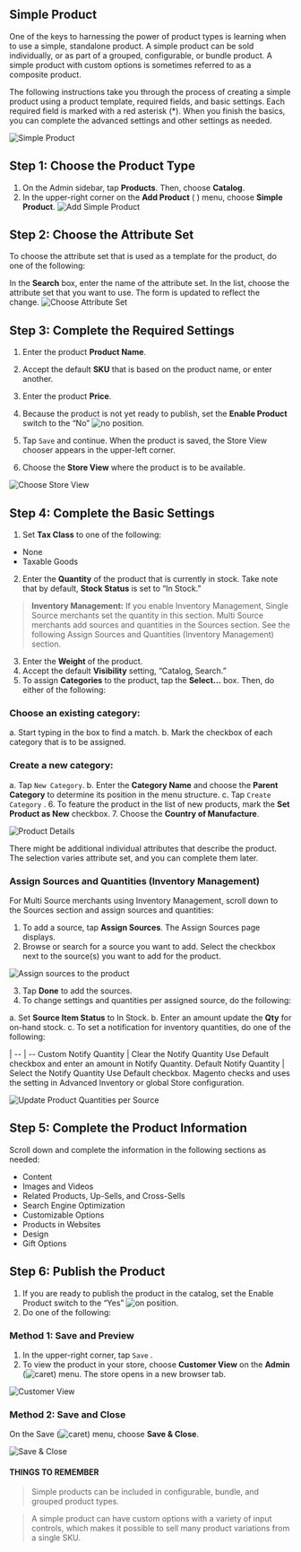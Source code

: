 Simple Product
--

One of the keys to harnessing the power of product types is learning when to use a simple, standalone product. A simple product can be sold individually, or as part of a grouped, configurable, or bundle product. A simple product with custom options is sometimes referred to as a composite product.

The following instructions take you through the process of creating a simple product using a product template, required fields, and basic settings. Each required field is marked with a red asterisk (*). When you finish the basics, you can complete the advanced settings and other settings as needed.

![Simple Product](https://docs.magento.com/m2/ce/user_guide/Resources/Images/product-simple_thumb_0_0.png)

## Step 1: Choose the Product Type
1.	On the Admin sidebar, tap **Products**. Then, choose **Catalog**.
2.	In the upper-right corner on the **Add Product** (  ) menu, choose **Simple Product**.
 ![Add Simple Product](https://docs.magento.com/m2/ce/user_guide/Resources/Images/product-add-simple_thumb_0_0.png)

## Step 2: Choose the Attribute Set
To choose the attribute set that is used as a template for the product, do one of the following:

In the **Search** box, enter the name of the attribute set.
In the list, choose the attribute set that you want to use.
The form is updated to reflect the change.
![Choose Attribute Set](https://docs.magento.com/m2/ce/user_guide/Resources/Images/product-create-choose-attribute-set_thumb_0_0.png)

## Step 3: Complete the Required Settings
1.	Enter the product **Product Name**.
2.	Accept the default **SKU** that is based on the product name, or enter another.
3.	Enter the product **Price**.
4.	Because the product is not yet ready to publish, set the **Enable Product** switch to the “No” ![no](https://docs.magento.com/m2/ce/user_guide/Resources/Images/btn-switch-no_32x18.png) position.
5.	Tap  `Save`  and continue.
  When the product is saved, the Store View chooser appears in the upper-left corner.

6.	Choose the **Store View** where the product is to be available.
 
![Choose Store View](https://docs.magento.com/m2/ce/user_guide/Resources/Images/product-create-store-view-choose_thumb_0_0.png)

## Step 4: Complete the Basic Settings
1.	Set **Tax Class** to one of the following:
 * None
 * Taxable Goods
2.	Enter the **Quantity** of the product that is currently in stock.
  Take note that by default, **Stock Status** is set to “In Stock.”

  > **Inventory Management:** If you enable Inventory Management, Single Source merchants set the quantity in this section. Multi Source merchants add sources and quantities in the Sources section. See the following Assign Sources and Quantities (Inventory Management) section.

3.	Enter the **Weight** of the product.
4.	Accept the default **Visibility** setting, “Catalog, Search.”
5.	To assign **Categories** to the product, tap the **Select…** box. Then, do either of the following:

### Choose an existing category:

a.	Start typing in the box to find a match.
b.	Mark the checkbox of each category that is to be assigned.

### Create a new category:

a.	Tap  `New Category`.
b.	Enter the **Category Name** and choose the **Parent Category** to determine its position in the menu structure.
c.	Tap  `Create Category` .
6.	To feature the product in the list of new products, mark the **Set Product as New** checkbox.
7.	Choose the **Country of Manufacture**.

![Product Details](https://docs.magento.com/m2/ce/user_guide/Resources/Images/product-details-simple_thumb_0_0.png)

There might be additional individual attributes that describe the product. The selection varies attribute set, and you can complete them later.

### Assign Sources and Quantities (Inventory Management)

For Multi Source merchants using Inventory Management, scroll down to the Sources section and assign sources and quantities:

1.	To add a source, tap **Assign Sources**. The Assign Sources page displays.
2.	Browse or search for a source you want to add. Select the checkbox next to the source(s) you want to add for the product.
 
![Assign sources to the product](https://docs.magento.com/m2/ce/user_guide/Resources/Images/inventory/inventory-product-assign-sources_thumb_0_0.png)

3.	Tap **Done** to add the sources.
4.	To change settings and quantities per assigned source, do the following:

  a.	Set **Source Item Status** to In Stock.
  b.	Enter an amount update the **Qty** for on-hand stock.
  c.	To set a notification for inventory quantities, do one of the following:

 | 
-- | --
Custom Notify Quantity | Clear the Notify Quantity Use Default checkbox and enter an amount in Notify Quantity.
Default Notify Quantity  | Select the Notify Quantity Use Default checkbox. Magento checks and uses the setting in Advanced Inventory or global Store configuration.

![Update Product Quantities per Source](https://docs.magento.com/m2/ce/user_guide/Resources/Images/inventory/inventory-product-quantities_thumb_0_0.png)

## Step 5: Complete the Product Information
Scroll down and complete the information in the following sections as needed:

* Content
* Images and Videos
* Related Products, Up-Sells, and Cross-Sells
* Search Engine Optimization
* Customizable Options
* Products in Websites
* Design
* Gift Options

## Step 6: Publish the Product
1.	If you are ready to publish the product in the catalog, set the Enable Product switch to the “Yes” ![on](https://docs.magento.com/m2/ce/user_guide/Resources/Images/btn-switch-yes_32x18.png) position.
2.	Do one of the following:

### Method 1: Save and Preview

1.	In the upper-right corner, tap `Save` .
2.	To view the product in your store, choose **Customer View** on the **Admin** (![caret](https://docs.magento.com/m2/ce/user_guide/Resources/Images/btn-dropdown-blk_22x18.png)) menu. The store opens in a new browser tab.
 
![Customer View](https://docs.magento.com/m2/ce/user_guide/Resources/Images/product-admin-customer-view_thumb_0_0.png)

### Method 2: Save and Close

On the Save  (![caret](https://docs.magento.com/m2/ce/user_guide/Resources/Images/btn-dropdown_17x18.png)) menu, choose **Save & Close**.

 ![Save & Close](https://docs.magento.com/m2/ce/user_guide/Resources/Images/product-edit-save-close_thumb_0_0.png)

#### THINGS TO REMEMBER

> Simple products can be included in configurable, bundle, and grouped product types.

> A simple product can have custom options with a variety of input controls, which makes it possible to sell many product variations from a single SKU.